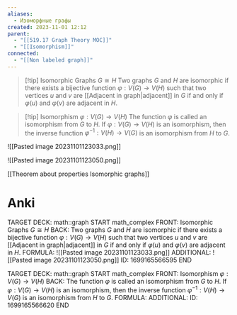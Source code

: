 ```yaml
---
aliases:
  - Изоморфные графы
created: 2023-11-01 12:12
parent:
  - "[[519.17 Graph Theory MOC]]"
  - "[[Isomorphism]]"
connected:
  - "[[Non labeled graph]]"
---
```


> [!tip] Isomorphic Graphs $G \cong H$
> Two graphs $G$ and $H$ are isomorphic if there exists a bijective function $φ : V (G) → V (H)$ such that two vertices $u$ and $v$ are [[Adjacent in graph|adjacent]] in $G$ if and only if $φ(u)$ and $φ(v)$ are adjacent in $H$.

> [!tip] Isomorphism $φ : V(G) → V(H)$
The function $φ$ is called an isomorphism from $G$ to $H$. 
If $φ : V(G) → V(H)$ is an isomorphism, then the inverse function $φ^{−1} :V(H)→V(G)$ is an isomorphism from $H$ to $G$.

![[Pasted image 20231101123033.png]]

![[Pasted image 20231101123050.png]]


[[Theorem about properties Isomorphic graphs]]


# Anki
TARGET DECK: math::graph
START
math_complex
FRONT: Isomorphic Graphs $G \cong H$
BACK: Two graphs $G$ and $H$ are isomorphic if there exists a bijective function $φ : V (G) → V (H)$ such that two vertices $u$ and $v$ are [[Adjacent in graph|adjacent]] in $G$ if and only if $φ(u)$ and $φ(v)$ are adjacent in $H$.
FORMULA: ![[Pasted image 20231101123033.png]]
ADDITIONAL: ![[Pasted image 20231101123050.png]]
ID: 1699165566595
END

TARGET DECK: math::graph
START
math_complex
FRONT: Isomorphism $φ : V(G) → V(H)$
BACK: The function $φ$ is called an isomorphism from $G$ to $H$. 
If $φ : V(G) → V(H)$ is an isomorphism, then the inverse function $φ^{−1} :V(H)→V(G)$ is an isomorphism from $H$ to $G$.
FORMULA: 
ADDITIONAL:
ID: 1699165566620
END

